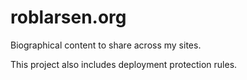 roblarsen.org
=============

Biographical content to share across my sites.

This project also includes deployment protection rules.
